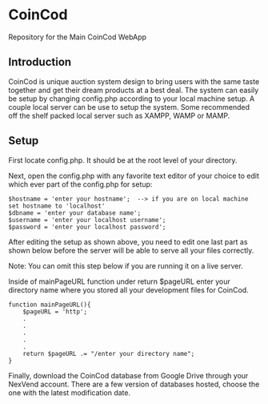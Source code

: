CoinCod
=================

Repository for the Main CoinCod WebApp


Introduction
-----------------

CoinCod is unique auction system design to bring users with the same taste together and get their dream products at a best deal. The system can easily be setup by changing config.php according to your local machine setup. A couple local server can be use to setup the system. Some recommended off the shelf packed local server such as XAMPP, WAMP or MAMP.


Setup
-----------------
First locate config.php. It should be at the root level of your directory.

Next, open the config.php with any favorite text editor of your choice to edit which ever part of the config.php for setup: 

	$hostname = 'enter your hostname';	--> if you are on local machine set hostname to 'localhost'
	$dbname = 'enter your database name';
	$username = 'enter your localhost username';
	$password = 'enter your localhost password';

After editing the setup as shown above, you need to edit one last part as shown below before the server will be able to serve all your files correctly.

Note: You can omit this step below if you are running it on a live server.

Inside of mainPageURL function under return $pageURL enter your directory name where you stored all your development files for CoinCod. 

	function mainPageURL(){
		$pageURL = 'http';
		.
		.
		.
		.
		.
 		return $pageURL .= "/enter your directory name";
	}


Finally, download the CoinCod database from Google Drive through your NexVend account. There are a few version of databases hosted, choose the one with the latest modification date.
